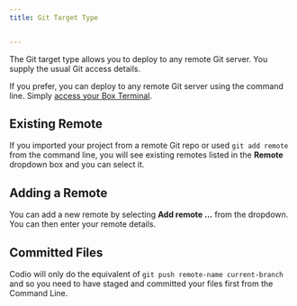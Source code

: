 ```yaml
---
title: Git Target Type


---
```


The Git target type allows you to deploy to any remote Git server. You supply the usual Git access details.

If you prefer, you can deploy to any remote Git server using the command line. Simply [access your Box Terminal](/ide/boxes/terminal/).

## Existing Remote
If you imported your project from a remote Git repo or used `git add remote` from the command line, you will see existing remotes listed in the **Remote** dropdown box and you can select it.

## Adding a Remote
You can add a new remote by selecting **Add remote ...** from the dropdown. You can then enter your remote details.

## Committed Files
Codio will only do the equivalent of `git push remote-name current-branch` and so you need to have staged and committed your files first from the Command Line.
